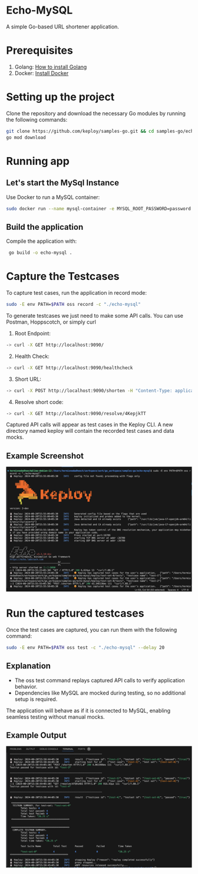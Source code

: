 # Echo-MySQL

A simple Go-based URL shortener application.

# Prerequisites

1. Golang: [How to install Golang](https://go.dev/doc/install)
2. Docker: [Install Docker](https://docs.docker.com/engine/install/)

# Setting up the project

Clone the repository and download the necessary Go modules by running the following commands:

```bash
git clone https://github.com/keploy/samples-go.git && cd samples-go/echo-mysql
go mod download
```

# Running app

## Let's start the MySql Instance

Use Docker to run a MySQL container:

```bash
sudo docker run --name mysql-container -e MYSQL_ROOT_PASSWORD=password -e MYSQL_DATABASE=uss -p 3306:3306 --rm mysql:latest
```

## Build the application

Compile the application with:

```bash
 go build -o echo-mysql .
```

# Capture the Testcases

To capture test cases, run the application in record mode:

```bash
sudo -E env PATH=$PATH oss record -c "./echo-mysql"
```

To generate testcases we just need to make some API calls. You can use Postman, Hoppscotch, or simply curl

1. Root Endpoint:

```bash
-> curl -X GET http://localhost:9090/
```

2. Health Check:

```bash
-> curl -X GET http://localhost:9090/healthcheck
```

3. Short URL:

```bash
-> curl -X POST http://localhost:9090/shorten -H "Content-Type: application/json" -d '{"url": "https://github.com"}'
```

4. Resolve short code:

```bash
-> curl -X GET http://localhost:9090/resolve/4KepjkTT
```

Captured API calls will appear as test cases in the Keploy CLI. A new directory named keploy will contain the recorded test cases and data mocks.

## Example Screenshot

![alt text](https://github.com/Hermione2408/samples-go/blob/app/echo-mysql/img/keploy_record.png?raw=true)

# Run the captured testcases

Once the test cases are captured, you can run them with the following command:

```bash
sudo -E env PATH=$PATH oss test -c "./echo-mysql" --delay 20
```

## Explanation

- The oss test command replays captured API calls to verify application behavior.
- Dependencies like MySQL are mocked during testing, so no additional setup is required.

The application will behave as if it is connected to MySQL, enabling seamless testing without manual mocks.

## Example Output

![alt text](https://github.com/Hermione2408/samples-go/blob/app/echo-mysql/img/keploy_test.png?raw=true)
